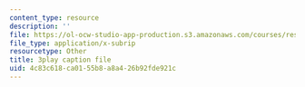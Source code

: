 ```yaml
---
content_type: resource
description: ''
file: https://ol-ocw-studio-app-production.s3.amazonaws.com/courses/res-6-012-introduction-to-probability-spring-2018/4c83c618ca0155b8a8a426b92fde921c_KSrPJe7y9oA.vtt
file_type: application/x-subrip
resourcetype: Other
title: 3play caption file
uid: 4c83c618-ca01-55b8-a8a4-26b92fde921c
---
```

